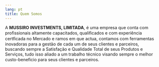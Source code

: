 ```yaml
---
lang: pt
title: Quem Somos
---
```


A **MUSSIRO INVESTMENTS, LIMITADA**, é uma empresa que conta com proﬁssionais altamente capacitados, qualiﬁcados e com experiência certﬁcada no Mercado e ramos em que actua, contamos com ferramentas inovadoras para a gestão de cada um de seus clientes e parceiros, buscando sempre a Satisfação e Qualidade Total de seus Produtos e Serviços, tudo isso aliado a um trabalho técnico visando sempre o melhor custo-beneﬁcio  para seus clientes e parceiros.
